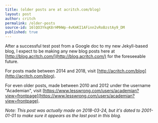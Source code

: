 ```yaml
---
title: (older posts are at acritch.com/blog)
layout: post
author: critch
permalink: /older-posts
source-id: 16lQO3YkqK8rHMHWp-4vKmKI1AFinn2vRoBzstAy9_DM
published: true
---
```

After a successful test post from a Google doc to my new Jekyll-based blog, I expect to be making any new blog posts here at [http://blog.acritch.com/](http://blog.acritch.com/) for the foreseeable future.

For posts made between 2014 and 2018, visit [http://acritch.com/blog](http://acritch.com/blog).

For even older posts, made between 2010 and 2012 under the username "Academian", visit [https://www.lesswrong.com/users/academian?view=frontpage](https://www.lesswrong.com/users/academian?view=frontpage).

*Note: This post was actually made on 2018-03-24, but it's dated to 2001-01-01 to make sure it appears as the last post in this blog.*

